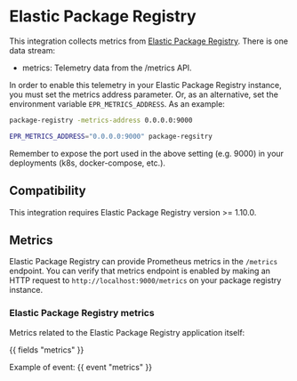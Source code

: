 # Elastic Package Registry

This integration collects metrics from [Elastic Package Registry](https://github.com/elastic/package-registry).
There is one data stream:

- metrics: Telemetry data from the /metrics API.

In order to enable this telemetry in your Elastic Package Registry instance, you must set the metrics
address parameter. Or, as an alternative, set the environment variable
`EPR_METRICS_ADDRESS`. As an example:

```bash
package-registry -metrics-address 0.0.0.0:9000

EPR_METRICS_ADDRESS="0.0.0.0:9000" package-regsitry
```

Remember to expose the port used in the above setting (e.g. 9000) in your deployments
(k8s, docker-compose, etc.).

## Compatibility

This integration requires Elastic Package Registry version >= 1.10.0.

## Metrics

Elastic Package Registry can provide Prometheus metrics in the `/metrics` endpoint.
You can verify that metrics endpoint is enabled by making an HTTP request to
`http://localhost:9000/metrics` on your package registry instance.


### Elastic Package Registry metrics

Metrics related to the Elastic Package Registry application itself:

{{ fields "metrics" }}

Example of event:
{{ event "metrics" }}
